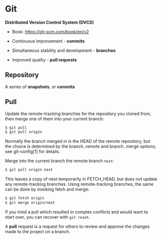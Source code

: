 # Git
**Distributed Version Control System (DVCS)**

- Book: https://git-scm.com/book/en/v2

- Continuous improvement - **commits**
- Simultaneous stability and development - **branches**
- Improved quality - **pull requests**

## Repository
A series of **snapshots**, or **commits**

## Pull

Update the remote-tracking branches for the repository you cloned from, then merge one of them into your current branch:
```bash
$ git pull
$ git pull origin
```
Normally the branch merged in is the HEAD of the remote repository, but the choice is determined by the branch.<name>.remote and branch.<name>.merge options; see git-config[1] for details.

Merge into the current branch the remote branch `next`:
```bash
$ git pull origin next
```
This leaves a copy of next temporarily in FETCH_HEAD, but does not update any remote-tracking branches. Using remote-tracking branches, the same can be done by invoking fetch and merge:
```bash
$ git fetch origin
$ git merge origin/next
```
If you tried a pull which resulted in complex conflicts and would want to start over, you can recover with `git reset`.

A **pull** request is a request for others to review and approve the changes made to the project on a branch.

